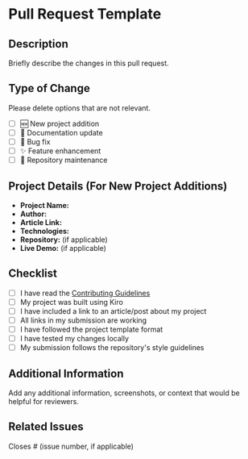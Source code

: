 # Pull Request Template

## Description
Briefly describe the changes in this pull request.

## Type of Change
Please delete options that are not relevant.

- [ ] 🆕 New project addition
- [ ] 📝 Documentation update
- [ ] 🐛 Bug fix
- [ ] ✨ Feature enhancement
- [ ] 🔧 Repository maintenance

## Project Details (For New Project Additions)
- **Project Name:** 
- **Author:** 
- **Article Link:** 
- **Technologies:** 
- **Repository:** (if applicable)
- **Live Demo:** (if applicable)

## Checklist
- [ ] I have read the [Contributing Guidelines](CONTRIBUTING.md)
- [ ] My project was built using Kiro
- [ ] I have included a link to an article/post about my project
- [ ] All links in my submission are working
- [ ] I have followed the project template format
- [ ] I have tested my changes locally
- [ ] My submission follows the repository's style guidelines

## Additional Information
Add any additional information, screenshots, or context that would be helpful for reviewers.

## Related Issues
Closes # (issue number, if applicable)